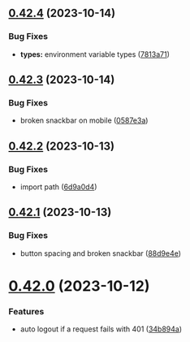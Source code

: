 ## [0.42.4](https://github.com/onesoft-sudo/sudobot-dashboard/compare/v0.42.3...v0.42.4) (2023-10-14)


### Bug Fixes

* **types:** environment variable types ([7813a71](https://github.com/onesoft-sudo/sudobot-dashboard/commit/7813a7189bcb5448583dffaeebd7e4454864e986))



## [0.42.3](https://github.com/onesoft-sudo/sudobot-dashboard/compare/v0.42.2...v0.42.3) (2023-10-14)


### Bug Fixes

* broken snackbar on mobile ([0587e3a](https://github.com/onesoft-sudo/sudobot-dashboard/commit/0587e3abeb68c96147a3fe0ff1ea037c16727412))



## [0.42.2](https://github.com/onesoft-sudo/sudobot-dashboard/compare/v0.42.1...v0.42.2) (2023-10-13)


### Bug Fixes

* import path ([6d9a0d4](https://github.com/onesoft-sudo/sudobot-dashboard/commit/6d9a0d41a68979e27db275f845dbf17c5ac73b6c))



## [0.42.1](https://github.com/onesoft-sudo/sudobot-dashboard/compare/v0.42.0...v0.42.1) (2023-10-13)


### Bug Fixes

* button spacing and broken snackbar ([88d9e4e](https://github.com/onesoft-sudo/sudobot-dashboard/commit/88d9e4eef7d7725f5c6b0026e81cff3da7c43edf))



# [0.42.0](https://github.com/onesoft-sudo/sudobot-dashboard/compare/v0.41.3...v0.42.0) (2023-10-12)


### Features

* auto logout if a request fails with 401 ([34b894a](https://github.com/onesoft-sudo/sudobot-dashboard/commit/34b894a0bd4d86ce5dab958b58f498106c679cd4))



